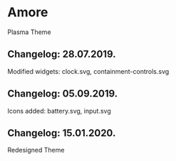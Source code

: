 # Amore
Plasma Theme

Changelog: 28.07.2019.
---------------------

Modified widgets: clock.svg,  containment-controls.svg

Changelog: 05.09.2019.
----------------------

Icons added: battery.svg, input.svg

Changelog: 15.01.2020.
-----------------------

Redesigned Theme
